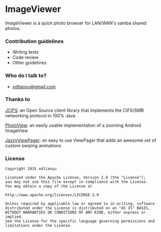 # ImageViewer #

ImageViewer is a quick photo browser for LAN/WAN's samba shared photos.

### Contribution guidelines ###

* Writing tests
* Code review
* Other guidelines

### Who do I talk to? ###

* xdtianyu@gmail.com

### Thanks to ###

[JCIFS](https://jcifs.samba.org/): an Open Source client library that implements the CIFS/SMB networking protocol in 100% Java

[PhotoView](https://github.com/chrisbanes/PhotoView): an easily usable implementation of a zooming Android ImageView

[JazzyViewPager](https://github.com/jfeinstein10/JazzyViewPager): an easy to use ViewPager that adds an awesome set of custom swiping animations

### License ###

    Copyright 2015 xdtianyu

    Licensed under the Apache License, Version 2.0 (the "License");
    you may not use this file except in compliance with the License.
    You may obtain a copy of the License at

    http://www.apache.org/licenses/LICENSE-2.0

    Unless required by applicable law or agreed to in writing, software
    distributed under the License is distributed on an "AS IS" BASIS,
    WITHOUT WARRANTIES OR CONDITIONS OF ANY KIND, either express or implied.
    See the License for the specific language governing permissions and
    limitations under the License.
